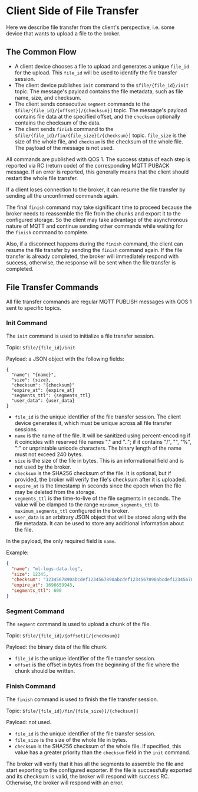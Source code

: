 # Client Side of File Transfer

Here we describe file transfer from the client's perspective, i.e. some device that wants to upload a file to the broker.

## The Common Flow

* A client device chooses a file to upload and generates a unique `file_id` for the upload. This `file_id` will be used to identify the file transfer session.
* The client device publishes `init` command to the `$file/{file_id}/init` topic. The message's payload contains the file metadata, such as file name, size, and checksum.
* The client sends consecutive `segment` commands to the `$file/{file_id}/{offset}[/{checksum}]` topic. The message's payload contains file data at the specified offset, and the `checksum` optionally contains the checksum of the data.
* The client sends `finish` command to the `$file/{file_id}/fin/{file_size}[/{checksum}]` topic. `file_size` is the size of the whole file, and `checksum` is the checksum of the whole file. The payload of the message is not used.

All commands are published with QOS 1. The success status of each step is reported via RC (return code) of the corresponding MQTT PUBACK message. If an error is reported, this generally means that the client should restart the whole file transfer.

If a client loses connection to the broker, it can resume the file transfer by sending all the unconfirmed commands again.

The final `finish` command may take significant time to proceed because the broker needs to reassemble the file from the chunks and export it to the configured storage. So the client may take advantage of the asynchronous nature of MQTT and continue sending other commands while waiting for the `finish` command to complete.

Also, if a disconnect happens during the `finish` command, the client can resume the file transfer by sending the `finish` command again. If the file transfer is already completed, the broker will immediately respond with success,
otherwise, the response will be sent when the file transfer is completed.


## File Transfer Commands

All file transfer commands are regular MQTT PUBLISH messages with QOS 1 sent to specific topics.

### Init Command

The `init` command is used to initialize a file transfer session.

Topic: `$file/{file_id}/init`

Payload: a JSON object with the following fields:
```
{
  "name": "{name}",
  "size": {size},
  "checksum": "{checksum}"
  "expire_at": {expire_at}
  "segments_ttl": {segments_ttl}
  "user_data": {user_data}
}
```

* `file_id` is the unique identifier of the file transfer session. The client device generates it, which must be unique across all file transfer sessions.
* `name` is the name of the file. It will be sanitized using percent-encoding if it coincides with reserved file names "." and ".."; if it contains "/", "\", "%", ":" or unprintable unicode characters. The binary length of the name must not exceed 240 bytes.
* `size` is the size of the file in bytes. This is an informational field and is not used by the broker.
* `checksum` is the SHA256 checksum of the file. It is optional, but if provided, the broker will verify the file's checksum after it is uploaded.
* `expire_at` is the timestamp in seconds since the epoch when the file may be deleted from the storage.
* `segments_ttl` is the time-to-live of the file segments in seconds. The value will be clamped to the range `minimum_segments_ttl` to `maximum_segments_ttl` configured in the broker.
* `user_data` is an arbitrary JSON object that will be stored along with the file metadata. It can be used to store any additional information about the file.

In the payload, the only required field is `name`.

Example:
```json
{
  "name": "ml-logs-data.log",
  "size": 12345,
  "checksum": "1234567890abcdef1234567890abcdef1234567890abcdef1234567890abcdef",
  "expire_at": 1696659943,
  "segments_ttl": 600
}
```

### Segment Command

The `segment` command is used to upload a chunk of the file.

Topic: `$file/{file_id}/{offset}[/{checksum}]`

Payload: the binary data of the file chunk.

* `file_id` is the unique identifier of the file transfer session.
* `offset` is the offset in bytes from the beginning of the file where the chunk should be written.

### Finish Command

The `finish` command is used to finish the file transfer session.

Topic: `$file/{file_id}/fin/{file_size}[/{checksum}]`

Payload: not used.

* `file_id` is the unique identifier of the file transfer session.
* `file_size` is the size of the whole file in bytes.
* `checksum` is the SHA256 checksum of the whole file. If specified, this value has a greater priority than the `checksum` field in the `init` command.

The broker will verify that it has all the segments to assemble the file and start exporting to the configured exporter. If the file is successfully exported and its checksum is valid, the broker will respond with success RC. Otherwise, the broker will respond with an error.
